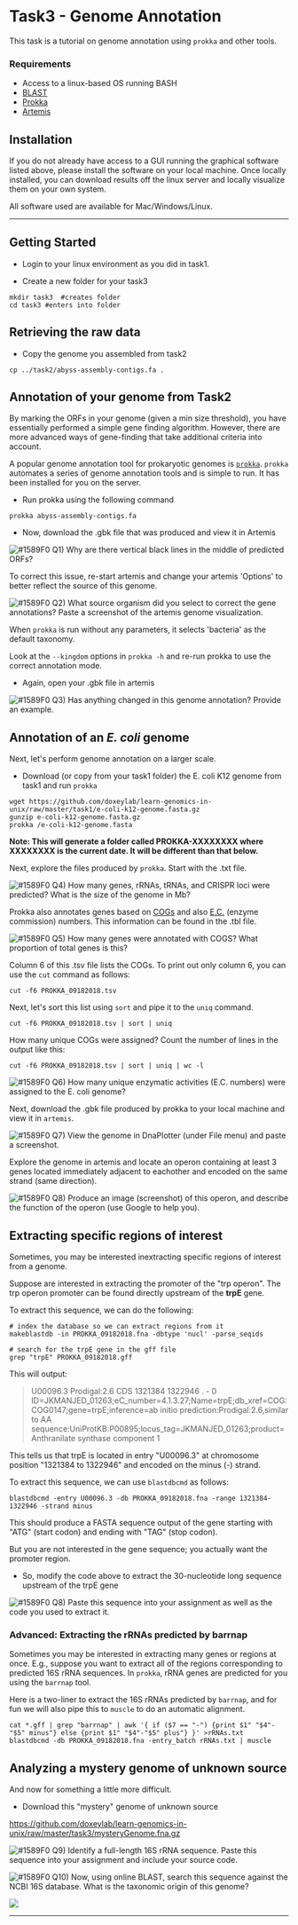 # Task3 - Genome Annotation

This task is a tutorial on genome annotation using `prokka` and other tools.

### Requirements

* Access to a linux-based OS running BASH
* [BLAST](http://blast.ncbi.nlm.nih.gov/)
* [Prokka](https://github.com/tseemann/prokka)
* [Artemis](http://sanger-pathogens.github.io/Artemis/Artemis/)


## Installation

If you do not already have access to a GUI running the graphical software listed above, please install the software on your local machine. Once locally installed, you can download results off the linux server and locally visualize them on your own system.

All software used are available for Mac/Windows/Linux.

---

## Getting Started

* Login to your linux environment as you did in task1.

* Create a new folder for your task3

```
mkdir task3  #creates folder
cd task3 #enters into folder
```

## Retrieving the raw data

* Copy the genome you assembled from task2

```
cp ../task2/abyss-assembly-contigs.fa . 
```

## Annotation of your genome from Task2

By marking the ORFs in your genome (given a min size threshold), you have essentially performed a simple gene finding algorithm. However, there are more advanced ways of gene-finding that take additional criteria into account.

A popular genome annotation tool for prokaryotic genomes is [`prokka`](https://github.com/tseemann/prokka).
`prokka` automates a series of genome annotation tools and is simple to run. It has been installed for you on the server.

* Run prokka using the following command

```
prokka abyss-assembly-contigs.fa
```

* Now, download the .gbk file that was produced and view it in Artemis

![#1589F0](https://placehold.it/15/1589F0/000000?text=+) Q1) Why are there vertical black lines in the middle of predicted ORFs?

To correct this issue, re-start artemis and change your artemis 'Options' to better reflect the source of this genome.

![#1589F0](https://placehold.it/15/1589F0/000000?text=+) Q2) What source organism did you select to correct the gene annotations? Paste a screenshot of the artemis genome visualization.

When `prokka` is run without any parameters, it selects 'bacteria' as the default taxonomy.

Look at the `--kingdom` options in `prokka -h` and re-run prokka to use the correct annotation mode.

* Again, open your .gbk file in artemis

![#1589F0](https://placehold.it/15/1589F0/000000?text=+) Q3) Has anything changed in this genome annotation? Provide an example. 


## Annotation of an <i>E. coli</i> genome

Next, let's perform genome annotation on a larger scale.

* Download (or copy from your task1 folder) the E. coli K12 genome from task1 and run `prokka`

```
wget https://github.com/doxeylab/learn-genomics-in-unix/raw/master/task1/e-coli-k12-genome.fasta.gz
gunzip e-coli-k12-genome.fasta.gz
prokka /e-coli-k12-genome.fasta
```

<b>Note: This will generate a folder called PROKKA-XXXXXXXX where XXXXXXXX is the current date. It will be different than that below.</b>

Next, explore the files produced by `prokka`. Start with the .txt file.

![#1589F0](https://placehold.it/15/1589F0/000000?text=+) Q4) How many genes, rRNAs, tRNAs, and CRISPR loci were predicted? What is the size of the genome in Mb?

Prokka also annotates genes based on [COGs](https://www.ncbi.nlm.nih.gov/COG/) and also [E.C.](https://enzyme.expasy.org/) (enzyme commission) numbers. This information can be found in the .tbl file. 

![#1589F0](https://placehold.it/15/1589F0/000000?text=+) Q5) How many genes were annotated with COGS? What proportion of total genes is this?

Column 6 of this .tsv file lists the COGs. To print out only column 6, you can use the `cut` command as follows:

```
cut -f6 PROKKA_09182018.tsv
```

Next, let's sort this list using `sort` and pipe it to the `uniq` command.

```
cut -f6 PROKKA_09182018.tsv | sort | uniq
```

How many unique COGs were assigned? Count the number of lines in the output like this:

```
cut -f6 PROKKA_09182018.tsv | sort | uniq | wc -l
```

![#1589F0](https://placehold.it/15/1589F0/000000?text=+) Q6) How many unique enzymatic activities (E.C. numbers) were assigned to the E. coli genome?


Next, download the .gbk file produced by prokka to your local machine and view it in `artemis`.

![#1589F0](https://placehold.it/15/1589F0/000000?text=+) Q7) View the genome in DnaPlotter (under File menu) and paste a screenshot.

Explore the genome in artemis and locate an operon containing at least 3 genes located immediately adjacent to eachother and encoded on the same strand (same direction).

![#1589F0](https://placehold.it/15/1589F0/000000?text=+) Q8) Produce an image (screenshot) of this operon, and describe the function of the operon (use Google to help you).


## Extracting specific regions of interest

Sometimes, you may be interested inextracting specific regions of interest from a genome. 

Suppose are interested in extracting the promoter of the "trp operon". The trp operon promoter can be found directly upstream of the <b>trpE</b> gene.

To extract this sequence, we can do the following:

```
# index the database so we can extract regions from it
makeblastdb -in PROKKA_09182018.fna -dbtype 'nucl' -parse_seqids

# search for the trpE gene in the gff file
grep "trpE" PROKKA_09182018.gff
```

This will output:

>U00096.3        Prodigal:2.6    CDS     1321384 1322946 .       -       0       ID=JKMANJED_01263;eC_number=4.1.3.27;Name=trpE;db_xref=COG:COG0147;gene=trpE;inference=ab initio prediction:Prodigal:2.6,similar to AA sequence:UniProtKB:P00895;locus_tag=JKMANJED_01263;product=Anthranilate synthase component 1

This tells us that trpE is located in entry "U00096.3" at chromosome position "1321384 to 1322946" and encoded on the minus (-) strand.

To extract this sequence, we can use `blastdbcmd` as follows:

```
blastdbcmd -entry U00096.3 -db PROKKA_09182018.fna -range 1321384-1322946 -strand minus
```

This should produce a FASTA sequence output of the gene starting with "ATG" (start codon) and ending with "TAG" (stop codon).

But you are not interested in the gene sequence; you actually want the promoter region.

* So, modify the code above to extract the 30-nucleotide long sequence upstream of the trpE gene

![#1589F0](https://placehold.it/15/1589F0/000000?text=+) Q8) Paste this sequence into your assignment as well as the code you used to extract it.

### Advanced: Extracting the rRNAs predicted by barrnap

Sometimes you may be interested in extracting many genes or regions at once. E.g., suppose you want to extract all of the regions corresponding to predicted 16S rRNA sequences. In `prokka`, rRNA genes are predicted for you using the `barrnap` tool.

Here is a two-liner to extract the 16S rRNAs predicted by `barrnap`, and for fun we will also pipe this to `muscle` to do an automatic alignment.

```
cat *.gff | grep "barrnap" | awk '{ if ($7 == "-") {print $1" "$4"-"$5" minus"} else {print $1" "$4"-"$5" plus"} }' >rRNAs.txt
blastdbcmd -db PROKKA_09182018.fna -entry_batch rRNAs.txt | muscle
```


## Analyzing a mystery genome of unknown source

And now for something a little more difficult.

* Download this "mystery" genome of unknown source

https://github.com/doxeylab/learn-genomics-in-unix/raw/master/task3/mysteryGenome.fna.gz

![#1589F0](https://placehold.it/15/1589F0/000000?text=+) Q9) Identify a full-length 16S rRNA sequence. Paste this sequence into your assignment and include your source code.

![#1589F0](https://placehold.it/15/1589F0/000000?text=+) Q10) Now, using online BLAST, search this sequence against the NCBI 16S database. What is the taxonomic origin of this genome? 

![](https://github.com/doxeylab/learn-genomics-in-unix/blob/master/task3/16Ssearch.png)

---




